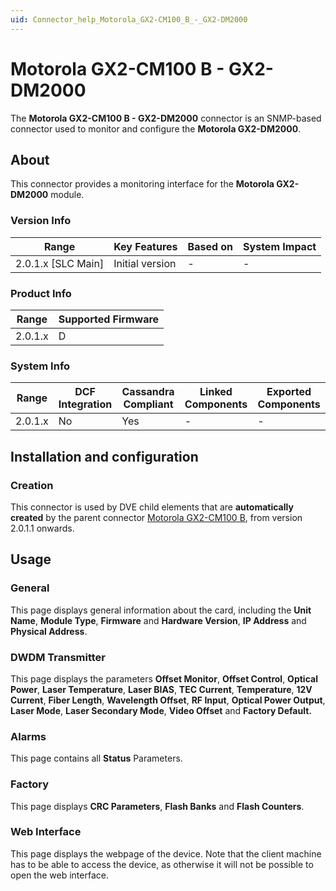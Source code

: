 ```yaml
---
uid: Connector_help_Motorola_GX2-CM100_B_-_GX2-DM2000
---
```


# Motorola GX2-CM100 B - GX2-DM2000

The **Motorola GX2-CM100 B - GX2-DM2000** connector is an SNMP-based connector used to monitor and configure the **Motorola GX2-DM2000**.

## About

This connector provides a monitoring interface for the **Motorola GX2-DM2000** module.

### Version Info

| Range                | Key Features     | Based on     | System Impact     |
|----------------------|------------------|--------------|-------------------|
| 2.0.1.x [SLC Main]   | Initial version  | -            | -                 |

### Product Info

| Range     | Supported Firmware     |
|-----------|------------------------|
| 2.0.1.x   | D                      |

### System Info

| Range     | DCF Integration     | Cassandra Compliant     | Linked Components     | Exported Components     |
|-----------|---------------------|-------------------------|-----------------------|-------------------------|
| 2.0.1.x   | No                  | Yes                     | -                     | -                       |

## Installation and configuration

### Creation

This connector is used by DVE child elements that are **automatically created** by the parent connector [Motorola GX2-CM100 B](xref:Connector_help_Motorola_GX2-CM100_B), from version 2.0.1.1 onwards.

## Usage

### General

This page displays general information about the card, including the **Unit Name**, **Module Type**, **Firmware** and **Hardware Version**, **IP Address** and **Physical Address**.

### DWDM Transmitter

This page displays the parameters **Offset Monitor**, **Offset Control**, **Optical Power**, **Laser Temperature**, **Laser BIAS**, **TEC Current**, **Temperature**, **12V Current**, **Fiber Length**, **Wavelength Offset**, **RF Input**, **Optical Power Output**, **Laser Mode**, **Laser Secondary Mode**, **Video Offset** and **Factory Default.**

### Alarms

This page contains all **Status** Parameters.

### Factory

This page displays **CRC Parameters**, **Flash Banks** and **Flash Counters**.

### Web Interface

This page displays the webpage of the device. Note that the client machine has to be able to access the device, as otherwise it will not be possible to open the web interface.
